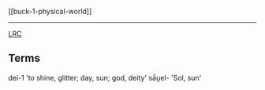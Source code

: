 [[buck-1-physical-world]]

---

[LRC](https://lrc.la.utexas.edu/lex/semantic/field/PW_SU)

## Terms
dei-1   'to shine, glitter; day, sun; god, deity' 
sā́u̯el-   'Sol, sun' 